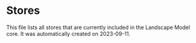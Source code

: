 # Stores
This file lists all stores that are currently included in the Landscape Model core.
It was automatically created on 2023-09-11.
